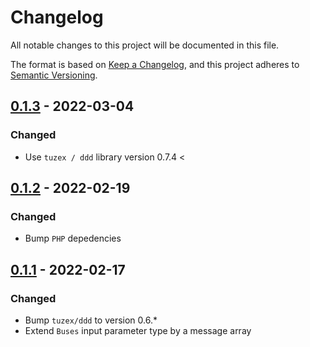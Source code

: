 # Changelog
All notable changes to this project will be documented in this file.

The format is based on [Keep a Changelog](https://keepachangelog.com/en/1.0.0/),
and this project adheres to [Semantic Versioning](https://semver.org/spec/v2.0.0.html).

## [0.1.3] - 2022-03-04

### Changed

- Use `tuzex / ddd` library version 0.7.4 <

## [0.1.2] - 2022-02-19

### Changed

- Bump `PHP` depedencies

## [0.1.1] - 2022-02-17

### Changed

- Bump `tuzex/ddd` to version 0.6.*
- Extend `Buses` input parameter type by a message array

[Unreleased]: https://github.com/Tuzex/ddd-messenger/compare/v0.1.3...HEAD
[0.1.3]: https://github.com/Tuzex/ddd/ddd-messenger/tag/v0.1.3
[0.1.2]: https://github.com/Tuzex/ddd/ddd-messenger/tag/v0.1.2
[0.1.1]: https://github.com/Tuzex/ddd/ddd-messenger/tag/v0.1.1
